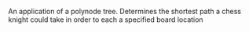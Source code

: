 An application of a polynode tree. Determines the shortest path a chess knight
could take in order to each a specified board location
